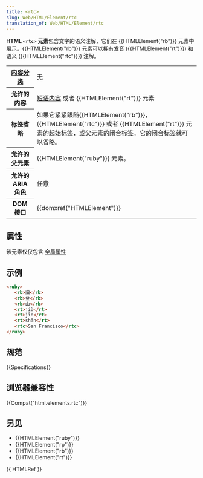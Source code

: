 ```yaml
---
title: <rtc>
slug: Web/HTML/Element/rtc
translation_of: Web/HTML/Element/rtc
---
```

**HTML `<rtc>` 元素**包含文字的语义注解，它们在 {{HTMLElement("rb")}} 元素中展示。{{HTMLElement("rb")}} 元素可以拥有发音 ({{HTMLElement("rt")}}) 和语义 ({{HTMLElement("rtc")}}) 注解。

<table class="properties">
 <tbody>
  <tr>
   <th scope="row"><a href="/zh-CN/docs/Web/HTML/Content_categories">内容分类</a></th>
   <td>无  </td>
  </tr>
  <tr>
   <th scope="row">允许的内容</th>
   <td><a href="/zh-CN/docs/Web/HTML/Content_categories#Phrasing_content">短语内容</a> 或者 {{HTMLElement("rt")}} 元素</td>
  </tr>
  <tr>
   <th scope="row">标签省略</th>
   <td>如果它紧紧跟随{{HTMLElement("rb")}}，{{HTMLElement("rtc")}} 或者 {{HTMLElement("rt")}} 元素的起始标签，或父元素的闭合标签，它的闭合标签就可以省略。</td>
  </tr>
  <tr>
   <th scope="row">允许的父元素</th>
   <td>{{HTMLElement("ruby")}} 元素。</td>
  </tr>
  <tr>
   <th scope="row">允许的 ARIA 角色</th>
   <td>任意</td>
  </tr>
  <tr>
   <th scope="row">DOM 接口</th>
   <td>{{domxref("HTMLElement")}}</td>
  </tr>
 </tbody>
</table>

## 属性

该元素仅仅包含 [全局属性](/zh-CN/docs/HTML/Global_attributes)

## 示例

```html
<ruby>
   <rb>旧</rb>
   <rb>金</rb>
   <rb>山</rb>
   <rt>jiù</rt>
   <rt>jīn</rt>
   <rt>shān</rt>
   <rtc>San Francisco</rtc>
</ruby>
```

## 规范

{{Specifications}}

## 浏览器兼容性

{{Compat("html.elements.rtc")}}

## 另见

- {{HTMLElement("ruby")}}
- {{HTMLElement("rp")}}
- {{HTMLElement("rb")}}
- {{HTMLElement("rt")}}

{{ HTMLRef }}
